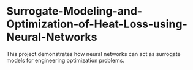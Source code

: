 # Surrogate-Modeling-and-Optimization-of-Heat-Loss-using-Neural-Networks
This project demonstrates how neural networks can act as surrogate models for engineering optimization problems.
